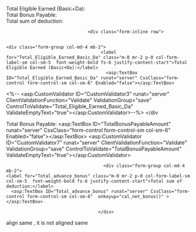 <div class="row g-3">

  <div class="col-md-4">
    <div class="form-group row align-items-center">
      <label for="Total_Eligible_Earned_Basic_Da" class="col-sm-5 col-form-label font-weight-bold fs-6">Total Eligible Earned (Basic+Da):</label>
      <div class="col-sm-7">
        <asp:TextBox ID="Total_Eligible_Earned_Basic_Da" runat="server" CssClass="form-control form-control-sm" Enabled="false"></asp:TextBox>
      </div>
    </div>
  </div>

  <div class="col-md-4">
    <div class="form-group row align-items-center">
      <label for="TotalBonusPayableAmount" class="col-sm-5 col-form-label font-weight-bold fs-6">Total Bonus Payable:</label>
      <div class="col-sm-7">
        <asp:TextBox ID="TotalBonusPayableAmount" runat="server" CssClass="form-control form-control-sm" Enabled="false"></asp:TextBox>
        <asp:CustomValidator ID="CustomValidator7" runat="server" ClientValidationFunction="Validate" ValidationGroup="save" ControlToValidate="TotalBonusPayableAmount" ValidateEmptyText="true"></asp:CustomValidator>
      </div>
    </div>
  </div>

  <div class="col-md-4">
    <div class="form-group row align-items-center">
      <label for="Total_advance_bonus" class="col-sm-5 col-form-label font-weight-bold fs-6">Total sum of deduction:</label>
      <div class="col-sm-7">
        <asp:TextBox ID="Total_advance_bonus" runat="server" CssClass="form-control form-control-sm" onkeyup="cal_net_bonus()"></asp:TextBox>
      </div>
    </div>
  </div>

</div>

                                   
                                   
                                   
                                   
                                   <div class="form-inline row">

                                                                              <div class="form-group col-md-4 mb-2">
                                        <label for="Total_Eligible_Earned_Basic_Da" class="m-0 mr-2 p-0 col-form-label-sm col-sm-5  font-weight-bold fs-6 justify-content-start">Total Eligible Earned (Basic+Da):</label>
                                          <asp:TextBox ID="Total_Eligible_Earned_Basic_Da" runat="server" CssClass="form-control form-control-sm col-sm-6" Enabled="false"></asp:TextBox>
<%--                                   <asp:CustomValidator ID="CustomValidator3" runat="server" ClientValidationFunction="Validate" ValidationGroup="save" ControlToValidate="Total_Eligible_Earned_Basic_Da" ValidateEmptyText="true"></asp:CustomValidator>--%>
                                    </div
                                                                                      <div class="form-group col-md-4 mb-2">
     <label for="TotalLeavePayabledays" class="m-0 mr-2 p-0 col-form-label-sm col-sm-5  font-weight-bold fs-6 justify-content-start">Total Bonus Payable:</label>
       <asp:TextBox ID="TotalBonusPayableAmount" runat="server" CssClass="form-control form-control-sm col-sm-6" Enabled="false"></asp:TextBox>
<asp:CustomValidator ID="CustomValidator7" runat="server" ClientValidationFunction="Validate" ValidationGroup="save" ControlToValidate="TotalBonusPayableAmount" ValidateEmptyText="true"></asp:CustomValidator>
 </div> 

                                         <div class="form-group col-md-4 mb-2">
    <label for="Total_advance_bonus" class="m-0 mr-2 p-0 col-form-label-sm col-sm-5  font-weight-bold fs-6 justify-content-start">Total sum of deduction:</label>
      <asp:TextBox ID="Total_advance_bonus" runat="server" CssClass="form-control form-control-sm col-sm-6"  onkeyup="cal_net_bonus()" ></asp:TextBox>
</div> 

                                       </div>



align same , it is not aligned same 
